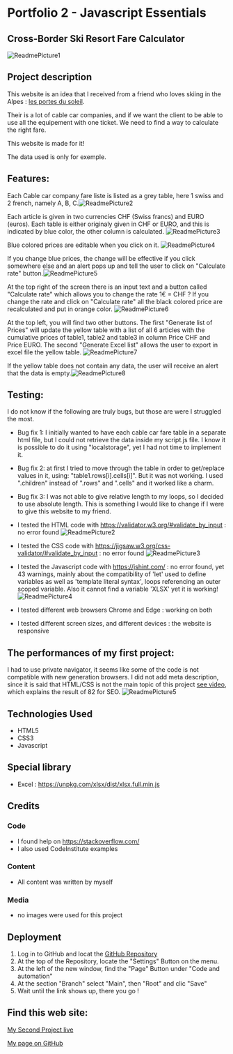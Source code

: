 # Portfolio 2 - Javascript Essentials

## Cross-Border Ski Resort Fare Calculator

<img src="assets/images/Portfolio2_Readme_AmIResponsive.png" alt="ReadmePicture1">

## Project description

This website is an idea that I received from a friend who loves skiing in the Alpes : [les portes du soleil](https://www.portesdusoleil.com/).

Their is a lot of cable car companies, and if we want the client to be able to use all the equipement with one ticket. We need to find a way to calculate the right fare.

This website is made for it!

The data used is only for exemple.

## Features:

Each Cable car company fare liste is listed as a grey table, here 1 swiss and 2 french, namely A, B, C.<img src="assets/images/Portfolio2_Readme_Feature1.png" alt="ReadmePicture2">

Each article is given in two currencies CHF (Swiss francs) and EURO (euros). Each table is either originaly given in CHF or EURO, and this is indicated by blue color, the other column is calculated. <img src="assets/images/Portfolio2_Readme_Feature2.png" alt="ReadmePicture3">

Blue colored prices are editable when you click on it. <img src="assets/images/Portfolio2_Readme_Feature3.png" alt="ReadmePicture4">

If you change blue prices, the change will be effective if you click somewhere else and an alert pops up and tell the user to click on "Calculate rate" button.<img src="assets/images/Portfolio2_Readme_Feature4.png" alt="ReadmePicture5">

At the top right of the screen there is an input text and a button called "Calculate rate" which allows you to change the rate 1€ = CHF ?
If you change the rate and click on "Calculate rate" all the black colored price are recalculated and put in orange color. <img src="assets/images/Portfolio2_Readme_Feature5.png" alt="ReadmePicture6">

At the top left, you will find two other buttons. The first "Generate list of Prices" will update the yellow table with a list of all 6 articles with the cumulative prices of table1, table2 and table3 in column Price CHF and Price EURO. The second "Generate Excel list" allows the user to export in excel file the yellow table. <img src="assets/images/Portfolio2_Readme_Feature6.png" alt="ReadmePicture7">

If the yellow table does not contain any data, the user will receive an alert that the data is empty.<img src="assets/images/Portfolio2_Readme_Feature7.png" alt="ReadmePicture8">

## Testing:

I do not know if the following are truly bugs, but those are were I struggled the most.

- Bug fix 1: I initially wanted to have each cable car fare table in a separate html file, but I could not retrieve the data inside my script.js file. I know it is possible to do it using "localstorage", yet I had not time to implement it.
- Bug fix 2: at first I tried to move through the table in order to get/replace values in it, using: "table1.rows[i].cells[i]". But it was not working. I used ".children" instead of ".rows" and ".cells" and it worked like a charm.
- Bug fix 3: I was not able to give relative length to my loops, so I decided to use absolute length. This is something I would like to change if I were to give this website to my friend.

- I tested the HTML code with https://validator.w3.org/#validate_by_input : no error found
  <img src="assets/images/Portfolio2_Readme_htmlValidator.png" alt="ReadmePicture2">
- I tested the CSS code with https://jigsaw.w3.org/css-validator/#validate_by_input : no error found
  <img src="assets/images/Portfolio2_Readme_cssValidator.png" alt="ReadmePicture3">
- I tested the Javascript code with https://jshint.com/ : no error found, yet 43 warnings, mainly about the compatibility of 'let' used to define variables as well as 'template literal syntax', loops referencing an outer scoped variable. Also it cannot find a variable 'XLSX' yet it is working!
  <img src="assets/images/Portfolio2_Readme_jshintValidator.png" alt="ReadmePicture4">
- I tested different web browsers Chrome and Edge : working on both
- I tested different screen sizes, and different devices : the website is responsive

## The performances of my first project:

I had to use private navigator, it seems like some of the code is not compatible with new generation browsers. I did not add meta description, since it is said that HTML/CSS is not the main topic of this project [see video](https://learn.codeinstitute.net/courses/course-v1:CodeInstitute+JSE_PAGPPF+2021_Q2/courseware/30137de05cd847d1a6b6d2c7338c4655/c3bd296fe9d643af86e76e830e1470dd/), which explains the result of 82 for SEO.
<img src="assets/images/Portfolio2_Readme_LighthousPerformance.png" alt="ReadmePicture5">

## Technologies Used

- HTML5
- CSS3
- Javascript

## Special library

- Excel : https://unpkg.com/xlsx/dist/xlsx.full.min.js

## Credits

### Code

- I found help on <https://stackoverflow.com/>
- I also used CodeInstitute examples

### Content

- All content was written by myself

### Media

- no images were used for this project

## Deployment

1. Log in to GitHub and locat the [GitHub Repository](https://github.com/Cyril-CRGB/Portfolio2_JavaScript_Essentials.git)
2. At the top of the Repository, locate the "Settings" Button on the menu.
3. At the left of the new window, find the "Page" Button under "Code and automation"
4. At the section "Branch" select "Main", then "Root" and clic "Save"
5. Wait until the link shows up, there you go !

## Find this web site:

[My Second Project live](https://cyril-crgb.github.io/Portfolio2_JavaScript_Essentials/)

[My page on GitHub](https://github.com/Cyril-CRGB/Portfolio2_JavaScript_Essentials.git)
